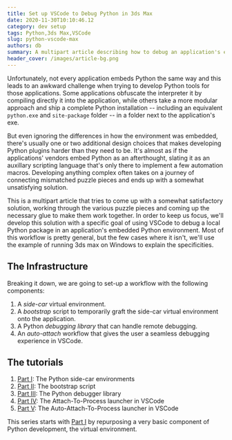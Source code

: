 ```yaml
---
title: Set up VSCode to Debug Python in 3ds Max
date: 2020-11-30T10:10:46.12
category: dev setup
tags: Python,3ds Max,VSCode
slug: python-vscode-max
authors: db
summary: A multipart article describing how to debug an application's embedded Python environment.
header_cover: /images/article-bg.png
---
```


Unfortunately, not every application embeds Python the same way and this leads to an awkward challenge when trying to develop Python tools for those applications.  Some applications obfuscate the interpreter it by compiling directly it into the application, while others take a more modular approach and ship a complete Python installation -- including an equivalent `python.exe` and `site-package` folder -- in a folder next to the application's exe.

But even ignoring the differences in how the environment was embedded, there's usually one or two additional design choices that makes developing Python plugins harder than they need to be. It's almost as if the applications' vendors embed Python as an afterthought, slating it as an auxillary scripting language that's only there to implement a few automation macros.  Developing anything complex often takes on a journey of connecting mismatched puzzle pieces and ends up with a somewhat unsatisfying solution.

This is a multipart article that tries to come up with a somewhat satisfactory solution, working through the various puzzle pieces and coming up the necessary glue to make them work together.  In order to keep us focus, we'll develop this solution with a specific goal of using VSCode to debug a local Python package in an application's embedded Python environment.  Most of this workflow is pretty general, but the few cases where it isn't, we'll use the example of running 3ds max on Windows to explain the specificities.

## The Infrastructure

Breaking it down, we are going to set-up a workflow with the following components:

1. A *side-car* virtual environment.
2. A *bootstrap* script to temporarily graft the side-car virtual environment onto the application.
3. A Python *debugging library* that can handle remote debugging.
4. An *auto-attach* workflow that gives the user a seamless debugging experience in VSCode.

## The tutorials

1. [Part I]: The Python side-car environments
2. [Part II]: The bootstrap script
3. [Part III]: The Python debugger library
4. [Part IV]:  The Attach-To-Process launcher in VSCode
5. [Part V]: The Auto-Attach-To-Process launcher in VSCode

This series starts with [Part I] by repurposing a very basic component of Python development, the virtual environment.

[part i]: {filename}2020-12-01-python-vscode-and-max-1.md
[part ii]: {filename}2020-12-03-python-vscode-and-max-2.md
[part iii]: {filename}2020-12-05-python-vscode-and-max-3.md
[part iv]: {filename}2020-12-07-python-vscode-and-max-4.md
[part v]: {filename}2020-12-09-python-vscode-and-max-5.md
